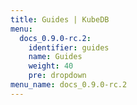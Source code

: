 ```yaml
---
title: Guides | KubeDB
menu:
  docs_0.9.0-rc.2:
    identifier: guides
    name: Guides
    weight: 40
    pre: dropdown
menu_name: docs_0.9.0-rc.2
---
```

